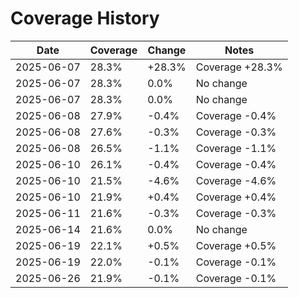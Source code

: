 # Coverage History

| Date | Coverage | Change | Notes |
|------|----------|--------|-------|
| 2025-06-07 | 28.3% | +28.3% | Coverage +28.3% |
| 2025-06-07 | 28.3% | 0.0% | No change |
| 2025-06-07 | 28.3% | 0.0% | No change |
| 2025-06-08 | 27.9% | -0.4% | Coverage -0.4% |
| 2025-06-08 | 27.6% | -0.3% | Coverage -0.3% |
| 2025-06-08 | 26.5% | -1.1% | Coverage -1.1% |
| 2025-06-10 | 26.1% | -0.4% | Coverage -0.4% |
| 2025-06-10 | 21.5% | -4.6% | Coverage -4.6% |
| 2025-06-10 | 21.9% | +0.4% | Coverage +0.4% |
| 2025-06-11 | 21.6% | -0.3% | Coverage -0.3% |
| 2025-06-14 | 21.6% | 0.0% | No change |
| 2025-06-19 | 22.1% | +0.5% | Coverage +0.5% |
| 2025-06-19 | 22.0% | -0.1% | Coverage -0.1% |
| 2025-06-26 | 21.9% | -0.1% | Coverage -0.1% |
